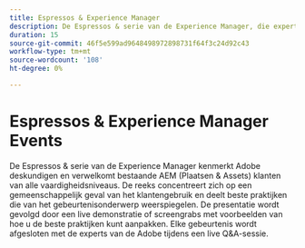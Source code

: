 ```yaml
---
title: Espressos & Experience Manager
description: De Espressos & serie van de Experience Manager, die experts van de Adobe, biedt AEM (Plaatsen & Assets) klanten van alle vaardigheidsniveaus inzicht in gemeenschappelijke gebruiksgevallen, beste praktijken, levende demonstraties, aan en eindigt met een zitting Q&A.
duration: 15
source-git-commit: 46f5e599ad9648498972898731f64f3c24d92c43
workflow-type: tm+mt
source-wordcount: '108'
ht-degree: 0%

---
```


# Espressos &amp; Experience Manager Events

De Espressos &amp; serie van de Experience Manager kenmerkt Adobe deskundigen en verwelkomt bestaande AEM (Plaatsen &amp; Assets) klanten van alle vaardigheidsniveaus. De reeks concentreert zich op een gemeenschappelijk geval van het klantengebruik en deelt beste praktijken die van het gebeurtenisonderwerp weerspiegelen. De presentatie wordt gevolgd door een live demonstratie of screengrabs met voorbeelden van hoe u de beste praktijken kunt aanpakken. Elke gebeurtenis wordt afgesloten met de experts van de Adobe tijdens een live Q&amp;A-sessie.

<!-- CARDS

* activity-log.md {cta  = Watch event}

-->
